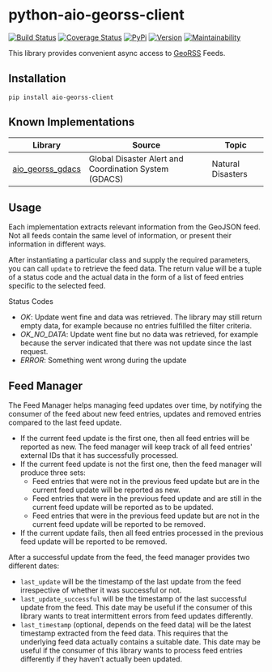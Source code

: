 # python-aio-georss-client

[![Build Status](https://travis-ci.org/exxamalte/python-aio-georss-client.svg)](https://travis-ci.org/exxamalte/python-aio-georss-client)
[![Coverage Status](https://coveralls.io/repos/github/exxamalte/python-aio-georss-client/badge.svg?branch=master)](https://coveralls.io/github/exxamalte/python-aio-georss-client?branch=master)
[![PyPi](https://img.shields.io/pypi/v/aio-georss-client.svg)](https://pypi.python.org/pypi/aio-georss-client)
[![Version](https://img.shields.io/pypi/pyversions/aio-georss-client.svg)](https://pypi.python.org/pypi/aio-georss-client)
[![Maintainability](https://api.codeclimate.com/v1/badges/29d6a4a8caeac24a91bd/maintainability)](https://codeclimate.com/github/exxamalte/python-aio-georss-client/maintainability)

This library provides convenient async access to [GeoRSS](http://www.georss.org/) Feeds.

## Installation
`pip install aio-georss-client`

## Known Implementations

| Library  | Source  | Topic  |
|----------|---------|--------|
| [aio_georss_gdacs](https://github.com/exxamalte/python-aio-georss-gdacs) | Global Disaster Alert and Coordination System (GDACS) | Natural Disasters |

## Usage
Each implementation extracts relevant information from the GeoJSON feed. Not 
all feeds contain the same level of information, or present their information 
in different ways.

After instantiating a particular class and supply the required parameters, you 
can call `update` to retrieve the feed data. The return value will be a tuple 
of a status code and the actual data in the form of a list of feed entries 
specific to the selected feed.

Status Codes
* _OK_: Update went fine and data was retrieved. The library may still 
  return empty data, for example because no entries fulfilled the filter 
  criteria.
* _OK_NO_DATA_: Update went fine but no data was retrieved, for example 
  because the server indicated that there was not update since the last request.
* _ERROR_: Something went wrong during the update

## Feed Manager

The Feed Manager helps managing feed updates over time, by notifying the 
consumer of the feed about new feed entries, updates and removed entries 
compared to the last feed update.

* If the current feed update is the first one, then all feed entries will be 
  reported as new. The feed manager will keep track of all feed entries' 
  external IDs that it has successfully processed.
* If the current feed update is not the first one, then the feed manager will 
  produce three sets:
  * Feed entries that were not in the previous feed update but are in the 
    current feed update will be reported as new.
  * Feed entries that were in the previous feed update and are still in the 
    current feed update will be reported as to be updated.
  * Feed entries that were in the previous feed update but are not in the 
    current feed update will be reported to be removed.
* If the current update fails, then all feed entries processed in the previous
  feed update will be reported to be removed.

After a successful update from the feed, the feed manager provides two
different dates:

* `last_update` will be the timestamp of the last update from the feed 
  irrespective of whether it was successful or not.
* `last_update_successful` will be the timestamp of the last successful update 
  from the feed. This date may be useful if the consumer of this library wants 
  to treat intermittent errors from feed updates differently.
* `last_timestamp` (optional, depends on the feed data) will be the latest 
  timestamp extracted from the feed data. 
  This requires that the underlying feed data actually contains a suitable 
  date. This date may be useful if the consumer of this library wants to 
  process feed entries differently if they haven't actually been updated.
